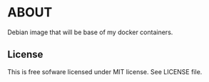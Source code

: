 # ABOUT

Debian image that will be base of my docker containers.

## License

This is free sofware licensed under MIT license. See LICENSE file.
